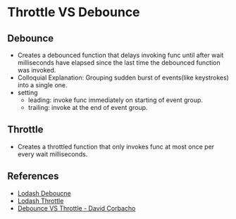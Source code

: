 # Throttle VS Debounce

## Debounce
* Creates a debounced function that delays invoking func until after wait milliseconds have elapsed since the last time the debounced function was invoked.
* Colloquial Explanation: Grouping sudden burst of events(like keystrokes) into a single one.
* setting
  * leading: invoke func immediately on starting of event group.
  * trailing: invoke at the end of event group.

## Throttle
* Creates a throttled function that only invokes func at most once per every wait milliseconds.


## References
* [Lodash Deboucne](https://lodash.com/docs/4.17.10#debounce)
* [Lodash Throttle](https://lodash.com/docs/4.17.10#throttle)
* [Debounce VS Throttle - David Corbacho](https://css-tricks.com/debouncing-throttling-explained-examples/)
